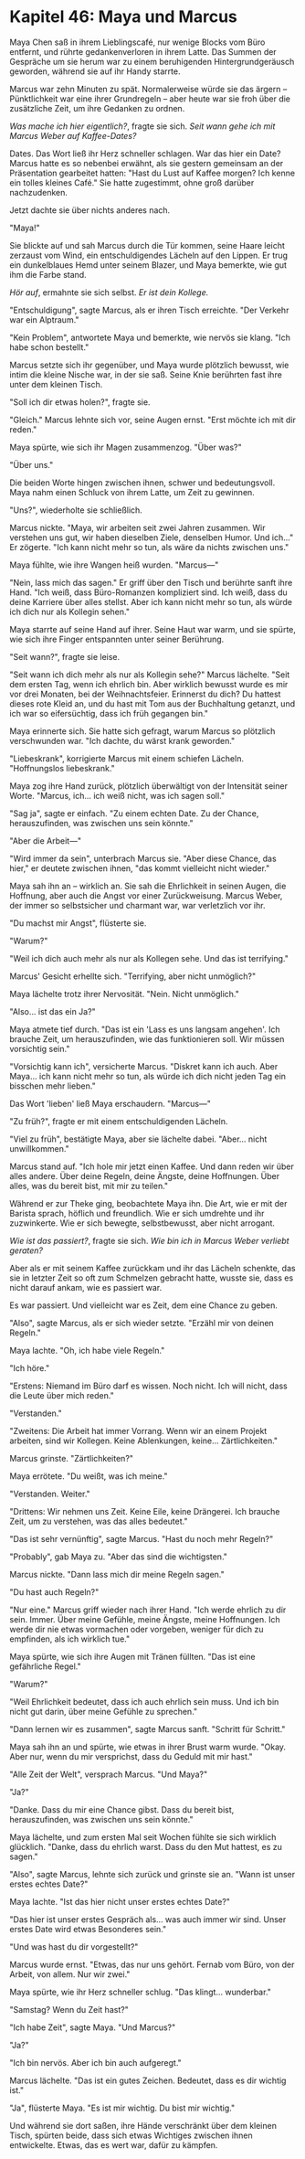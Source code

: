 # Kapitel 46: Maya und Marcus

Maya Chen saß in ihrem Lieblingscafé, nur wenige Blocks vom Büro entfernt, und rührte gedankenverloren in ihrem Latte. Das Summen der Gespräche um sie herum war zu einem beruhigenden Hintergrundgeräusch geworden, während sie auf ihr Handy starrte.

Marcus war zehn Minuten zu spät. Normalerweise würde sie das ärgern – Pünktlichkeit war eine ihrer Grundregeln – aber heute war sie froh über die zusätzliche Zeit, um ihre Gedanken zu ordnen.

*Was mache ich hier eigentlich?*, fragte sie sich. *Seit wann gehe ich mit Marcus Weber auf Kaffee-Dates?*

Dates. Das Wort ließ ihr Herz schneller schlagen. War das hier ein Date? Marcus hatte es so nebenbei erwähnt, als sie gestern gemeinsam an der Präsentation gearbeitet hatten: "Hast du Lust auf Kaffee morgen? Ich kenne ein tolles kleines Café." Sie hatte zugestimmt, ohne groß darüber nachzudenken.

Jetzt dachte sie über nichts anderes nach.

"Maya!"

Sie blickte auf und sah Marcus durch die Tür kommen, seine Haare leicht zerzaust vom Wind, ein entschuldigendes Lächeln auf den Lippen. Er trug ein dunkelblaues Hemd unter seinem Blazer, und Maya bemerkte, wie gut ihm die Farbe stand.

*Hör auf*, ermahnte sie sich selbst. *Er ist dein Kollege.*

"Entschuldigung", sagte Marcus, als er ihren Tisch erreichte. "Der Verkehr war ein Alptraum."

"Kein Problem", antwortete Maya und bemerkte, wie nervös sie klang. "Ich habe schon bestellt."

Marcus setzte sich ihr gegenüber, und Maya wurde plötzlich bewusst, wie intim die kleine Nische war, in der sie saß. Seine Knie berührten fast ihre unter dem kleinen Tisch.

"Soll ich dir etwas holen?", fragte sie.

"Gleich." Marcus lehnte sich vor, seine Augen ernst. "Erst möchte ich mit dir reden."

Maya spürte, wie sich ihr Magen zusammenzog. "Über was?"

"Über uns."

Die beiden Worte hingen zwischen ihnen, schwer und bedeutungsvoll. Maya nahm einen Schluck von ihrem Latte, um Zeit zu gewinnen.

"Uns?", wiederholte sie schließlich.

Marcus nickte. "Maya, wir arbeiten seit zwei Jahren zusammen. Wir verstehen uns gut, wir haben dieselben Ziele, denselben Humor. Und ich..." Er zögerte. "Ich kann nicht mehr so tun, als wäre da nichts zwischen uns."

Maya fühlte, wie ihre Wangen heiß wurden. "Marcus—"

"Nein, lass mich das sagen." Er griff über den Tisch und berührte sanft ihre Hand. "Ich weiß, dass Büro-Romanzen kompliziert sind. Ich weiß, dass du deine Karriere über alles stellst. Aber ich kann nicht mehr so tun, als würde ich dich nur als Kollegin sehen."

Maya starrte auf seine Hand auf ihrer. Seine Haut war warm, und sie spürte, wie sich ihre Finger entspannten unter seiner Berührung.

"Seit wann?", fragte sie leise.

"Seit wann ich dich mehr als nur als Kollegin sehe?" Marcus lächelte. "Seit dem ersten Tag, wenn ich ehrlich bin. Aber wirklich bewusst wurde es mir vor drei Monaten, bei der Weihnachtsfeier. Erinnerst du dich? Du hattest dieses rote Kleid an, und du hast mit Tom aus der Buchhaltung getanzt, und ich war so eifersüchtig, dass ich früh gegangen bin."

Maya erinnerte sich. Sie hatte sich gefragt, warum Marcus so plötzlich verschwunden war. "Ich dachte, du wärst krank geworden."

"Liebeskrank", korrigierte Marcus mit einem schiefen Lächeln. "Hoffnungslos liebeskrank."

Maya zog ihre Hand zurück, plötzlich überwältigt von der Intensität seiner Worte. "Marcus, ich... ich weiß nicht, was ich sagen soll."

"Sag ja", sagte er einfach. "Zu einem echten Date. Zu der Chance, herauszufinden, was zwischen uns sein könnte."

"Aber die Arbeit—"

"Wird immer da sein", unterbrach Marcus sie. "Aber diese Chance, das hier," er deutete zwischen ihnen, "das kommt vielleicht nicht wieder."

Maya sah ihn an – wirklich an. Sie sah die Ehrlichkeit in seinen Augen, die Hoffnung, aber auch die Angst vor einer Zurückweisung. Marcus Weber, der immer so selbstsicher und charmant war, war verletzlich vor ihr.

"Du machst mir Angst", flüsterte sie.

"Warum?"

"Weil ich dich auch mehr als nur als Kollegen sehe. Und das ist terrifying."

Marcus' Gesicht erhellte sich. "Terrifying, aber nicht unmöglich?"

Maya lächelte trotz ihrer Nervosität. "Nein. Nicht unmöglich."

"Also... ist das ein Ja?"

Maya atmete tief durch. "Das ist ein 'Lass es uns langsam angehen'. Ich brauche Zeit, um herauszufinden, wie das funktionieren soll. Wir müssen vorsichtig sein."

"Vorsichtig kann ich", versicherte Marcus. "Diskret kann ich auch. Aber Maya... ich kann nicht mehr so tun, als würde ich dich nicht jeden Tag ein bisschen mehr lieben."

Das Wort 'lieben' ließ Maya erschaudern. "Marcus—"

"Zu früh?", fragte er mit einem entschuldigenden Lächeln.

"Viel zu früh", bestätigte Maya, aber sie lächelte dabei. "Aber... nicht unwillkommen."

Marcus stand auf. "Ich hole mir jetzt einen Kaffee. Und dann reden wir über alles andere. Über deine Regeln, deine Ängste, deine Hoffnungen. Über alles, was du bereit bist, mit mir zu teilen."

Während er zur Theke ging, beobachtete Maya ihn. Die Art, wie er mit der Barista sprach, höflich und freundlich. Wie er sich umdrehte und ihr zuzwinkerte. Wie er sich bewegte, selbstbewusst, aber nicht arrogant.

*Wie ist das passiert?*, fragte sie sich. *Wie bin ich in Marcus Weber verliebt geraten?*

Aber als er mit seinem Kaffee zurückkam und ihr das Lächeln schenkte, das sie in letzter Zeit so oft zum Schmelzen gebracht hatte, wusste sie, dass es nicht darauf ankam, wie es passiert war.

Es war passiert. Und vielleicht war es Zeit, dem eine Chance zu geben.

"Also", sagte Marcus, als er sich wieder setzte. "Erzähl mir von deinen Regeln."

Maya lachte. "Oh, ich habe viele Regeln."

"Ich höre."

"Erstens: Niemand im Büro darf es wissen. Noch nicht. Ich will nicht, dass die Leute über mich reden."

"Verstanden."

"Zweitens: Die Arbeit hat immer Vorrang. Wenn wir an einem Projekt arbeiten, sind wir Kollegen. Keine Ablenkungen, keine... Zärtlichkeiten."

Marcus grinste. "Zärtlichkeiten?"

Maya errötete. "Du weißt, was ich meine."

"Verstanden. Weiter."

"Drittens: Wir nehmen uns Zeit. Keine Eile, keine Drängerei. Ich brauche Zeit, um zu verstehen, was das alles bedeutet."

"Das ist sehr vernünftig", sagte Marcus. "Hast du noch mehr Regeln?"

"Probably", gab Maya zu. "Aber das sind die wichtigsten."

Marcus nickte. "Dann lass mich dir meine Regeln sagen."

"Du hast auch Regeln?"

"Nur eine." Marcus griff wieder nach ihrer Hand. "Ich werde ehrlich zu dir sein. Immer. Über meine Gefühle, meine Ängste, meine Hoffnungen. Ich werde dir nie etwas vormachen oder vorgeben, weniger für dich zu empfinden, als ich wirklich tue."

Maya spürte, wie sich ihre Augen mit Tränen füllten. "Das ist eine gefährliche Regel."

"Warum?"

"Weil Ehrlichkeit bedeutet, dass ich auch ehrlich sein muss. Und ich bin nicht gut darin, über meine Gefühle zu sprechen."

"Dann lernen wir es zusammen", sagte Marcus sanft. "Schritt für Schritt."

Maya sah ihn an und spürte, wie etwas in ihrer Brust warm wurde. "Okay. Aber nur, wenn du mir versprichst, dass du Geduld mit mir hast."

"Alle Zeit der Welt", versprach Marcus. "Und Maya?"

"Ja?"

"Danke. Dass du mir eine Chance gibst. Dass du bereit bist, herauszufinden, was zwischen uns sein könnte."

Maya lächelte, und zum ersten Mal seit Wochen fühlte sie sich wirklich glücklich. "Danke, dass du ehrlich warst. Dass du den Mut hattest, es zu sagen."

"Also", sagte Marcus, lehnte sich zurück und grinste sie an. "Wann ist unser erstes echtes Date?"

Maya lachte. "Ist das hier nicht unser erstes echtes Date?"

"Das hier ist unser erstes Gespräch als... was auch immer wir sind. Unser erstes Date wird etwas Besonderes sein."

"Und was hast du dir vorgestellt?"

Marcus wurde ernst. "Etwas, das nur uns gehört. Fernab vom Büro, von der Arbeit, von allem. Nur wir zwei."

Maya spürte, wie ihr Herz schneller schlug. "Das klingt... wunderbar."

"Samstag? Wenn du Zeit hast?"

"Ich habe Zeit", sagte Maya. "Und Marcus?"

"Ja?"

"Ich bin nervös. Aber ich bin auch aufgeregt."

Marcus lächelte. "Das ist ein gutes Zeichen. Bedeutet, dass es dir wichtig ist."

"Ja", flüsterte Maya. "Es ist mir wichtig. Du bist mir wichtig."

Und während sie dort saßen, ihre Hände verschränkt über dem kleinen Tisch, spürten beide, dass sich etwas Wichtiges zwischen ihnen entwickelte. Etwas, das es wert war, dafür zu kämpfen.
